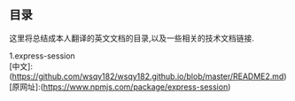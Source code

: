 ## 目录
这里将总结成本人翻译的英文文档的目录,以及一些相关的技术文档链接.

1.express-session<br/>
[中文]:(https://github.com/wsqy182/wsqy182.github.io/blob/master/README2.md)<br/>
[原网址]:(https://www.npmjs.com/package/express-session)<br/>



